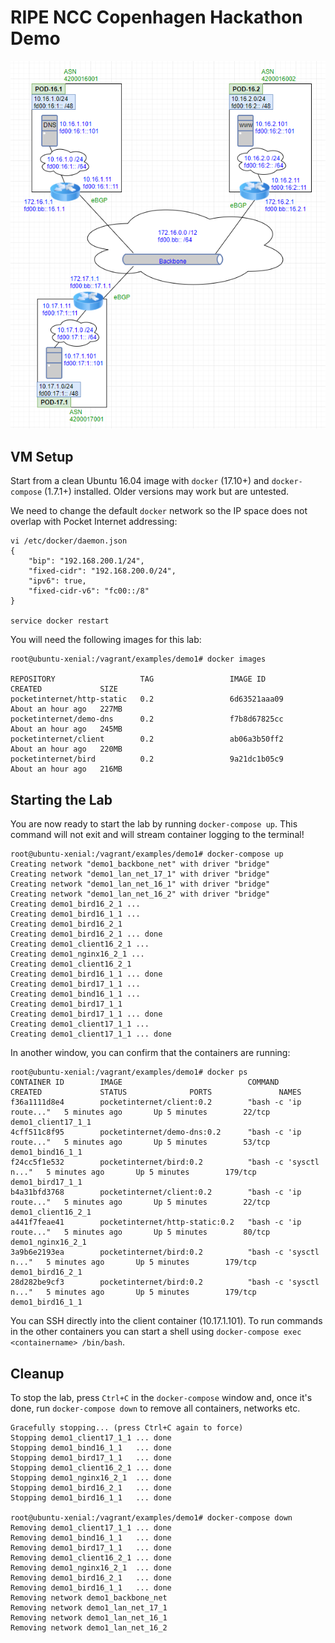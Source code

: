 # RIPE NCC Copenhagen Hackathon Demo

![IP addressing example](/docs/img/Sample_IP_addressing.png)

## VM Setup

Start from a clean Ubuntu 16.04 image with `docker` (17.10+) and `docker-compose` (1.7.1+) installed. Older versions may work but are untested.

We need to change the default `docker` network so the IP space does not overlap with Pocket Internet addressing:

```
vi /etc/docker/daemon.json
{
    "bip": "192.168.200.1/24",
    "fixed-cidr": "192.168.200.0/24",
    "ipv6": true,
    "fixed-cidr-v6": "fc00::/8"
}

service docker restart
```

You will need the following images for this lab:

```
root@ubuntu-xenial:/vagrant/examples/demo1# docker images

REPOSITORY                   TAG                 IMAGE ID            CREATED             SIZE
pocketinternet/http-static   0.2                 6d63521aaa09        About an hour ago   227MB
pocketinternet/demo-dns      0.2                 f7b8d67825cc        About an hour ago   245MB
pocketinternet/client        0.2                 ab06a3b50ff2        About an hour ago   220MB
pocketinternet/bird          0.2                 9a21dc1b05c9        About an hour ago   216MB
```

## Starting the Lab


You are now ready to start the lab by running `docker-compose up`. This command will not exit and will stream container logging to the terminal!

```
root@ubuntu-xenial:/vagrant/examples/demo1# docker-compose up
Creating network "demo1_backbone_net" with driver "bridge"
Creating network "demo1_lan_net_17_1" with driver "bridge"
Creating network "demo1_lan_net_16_1" with driver "bridge"
Creating network "demo1_lan_net_16_2" with driver "bridge"
Creating demo1_bird16_2_1 ... 
Creating demo1_bird16_1_1 ... 
Creating demo1_bird16_2_1
Creating demo1_bird16_2_1 ... done
Creating demo1_client16_2_1 ... 
Creating demo1_nginx16_2_1 ... 
Creating demo1_client16_2_1
Creating demo1_bird16_1_1 ... done
Creating demo1_bird17_1_1 ... 
Creating demo1_bind16_1_1 ... 
Creating demo1_bird17_1_1
Creating demo1_bird17_1_1 ... done
Creating demo1_client17_1_1 ... 
Creating demo1_client17_1_1 ... done
```

In another window, you can confirm that the containers are running:

```
root@ubuntu-xenial:/vagrant/examples/demo1# docker ps
CONTAINER ID        IMAGE                            COMMAND                  CREATED             STATUS              PORTS               NAMES
f36a1111d8e4        pocketinternet/client:0.2        "bash -c 'ip route..."   5 minutes ago       Up 5 minutes        22/tcp              demo1_client17_1_1
4cff511c8f95        pocketinternet/demo-dns:0.2      "bash -c 'ip route..."   5 minutes ago       Up 5 minutes        53/tcp              demo1_bind16_1_1
f24cc5f1e532        pocketinternet/bird:0.2          "bash -c 'sysctl n..."   5 minutes ago       Up 5 minutes        179/tcp             demo1_bird17_1_1
b4a31bfd3768        pocketinternet/client:0.2        "bash -c 'ip route..."   5 minutes ago       Up 5 minutes        22/tcp              demo1_client16_2_1
a441f7feae41        pocketinternet/http-static:0.2   "bash -c 'ip route..."   5 minutes ago       Up 5 minutes        80/tcp              demo1_nginx16_2_1
3a9b6e2193ea        pocketinternet/bird:0.2          "bash -c 'sysctl n..."   5 minutes ago       Up 5 minutes        179/tcp             demo1_bird16_2_1
28d282be9cf3        pocketinternet/bird:0.2          "bash -c 'sysctl n..."   5 minutes ago       Up 5 minutes        179/tcp             demo1_bird16_1_1
```

You can SSH directly into the client container (10.17.1.101). To run commands in the other containers you can start a shell using `docker-compose exec <containername> /bin/bash`.


## Cleanup

To stop the lab, press `Ctrl+C` in the `docker-compose` window and, once it's done, run `docker-compose down` to remove all containers, networks etc.

```
Gracefully stopping... (press Ctrl+C again to force)
Stopping demo1_client17_1_1 ... done
Stopping demo1_bind16_1_1   ... done
Stopping demo1_bird17_1_1   ... done
Stopping demo1_client16_2_1 ... done
Stopping demo1_nginx16_2_1  ... done
Stopping demo1_bird16_2_1   ... done
Stopping demo1_bird16_1_1   ... done

root@ubuntu-xenial:/vagrant/examples/demo1# docker-compose down
Removing demo1_client17_1_1 ... done
Removing demo1_bind16_1_1   ... done
Removing demo1_bird17_1_1   ... done
Removing demo1_client16_2_1 ... done
Removing demo1_nginx16_2_1  ... done
Removing demo1_bird16_2_1   ... done
Removing demo1_bird16_1_1   ... done
Removing network demo1_backbone_net
Removing network demo1_lan_net_17_1
Removing network demo1_lan_net_16_1
Removing network demo1_lan_net_16_2
```
